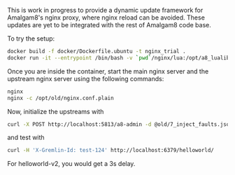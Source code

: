 This is work in progress to provide a dynamic update framework for 
Amalgam8's nginx proxy, where nginx reload can be avoided. These updates 
are yet to be integrated with the rest of Amalgam8 code base.

To try the setup:

```bash
docker build -f docker/Dockerfile.ubuntu -t nginx_trial .
docker run -it --entrypoint /bin/bash -v `pwd`/nginx/lua:/opt/a8_lualib -v `pwd`/nginx/old:/opt/old nginx_trial
```

Once you are inside the container, start the main nginx server and the
upstream nginx server using the following commands:

```bash
nginx
nginx -c /opt/old/nginx.conf.plain
```

Now, initialize the upstreams with
```bash
curl -X POST http://localhost:5813/a8-admin -d @old/7_inject_faults.json
```

and test with

```bash
curl -H 'X-Gremlin-Id: test-124' http://localhost:6379/helloworld/
```

For helloworld-v2, you would get a 3s delay.
